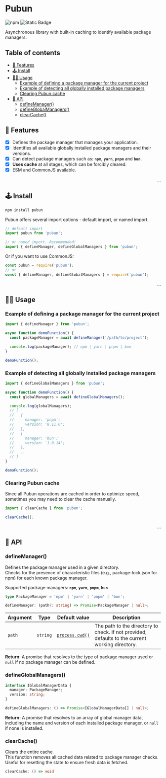 <!-- markdownlint-configure-file {
  "MD033": false,
  "MD041": false,
} -->

# Pubun <!-- omit from toc -->

![npm](https://img.shields.io/npm/v/pubun?style=for-the-badge&logo=npm&logoColor=white&labelColor=CB3837&color=CB3837)
![Static Badge](<https://img.shields.io/badge/Coverage%20(istanbul)-100%25-green?style=for-the-badge&logo=vitest&logoColor=black&labelColor=298D46&color=298D46>)

Asynchronous library with built-in caching to identify available package managers.

## Table of contents <!-- omit from toc -->

- [📡 Features](#-features)
- [🕹️ Install](#️-install)
- [🏄‍♀️ Usage](#️-usage)
  - [Example of defining a package manager for the current project](#example-of-defining-a-package-manager-for-the-current-project)
  - [Example of detecting all globally installed package managers](#example-of-detecting-all-globally-installed-package-managers)
  - [Clearing Pubun cache](#clearing-pubun-cache)
- [📜 API](#-api)
  - [defineManager()](#definemanager)
  - [defineGlobalManagers()](#defineglobalmanagers)
  - [clearCache()](#clearcache)

## 📡 Features

- [x] Defines the package manager that manages your application.
- [x] Identifies all available globally installed package managers and their versions.
- [x] Can detect package managers such as: **`npm`**, **`yarn`**, **`pnpm`** and **`bun`**.
- [x] **Uses cache** at all stages, which can be forcibly cleared.
- [x] ESM and CommonJS available.

<!-- markdownlint-disable -->
<div align="right">...</div>
<!-- markdownlint-restore -->

## 🕹️ Install

```bash
npm install pubun
```

Pubun offers several import options - default import, or named import.

```js
// default import
import pubun from 'pubun';

// or named import. Recommended!
import { defineManager, defineGlobalManagers } from 'pubun';
```

Or if you want to use CommonJS:

```js
const pubun = require('pubun');
// or
const { defineManager, defineGlobalManagers } = require('pubun');
```

<!-- markdownlint-disable -->
<div align="right">...</div>
<!-- markdownlint-restore -->

## 🏄‍♀️ Usage

### Example of defining a package manager for the current project

```js
import { defineManager } from 'pubun';

async function demoFunction() {
  const packageManager = await defineManager('/path/to/project');

  console.log(packageManager); // npm | yarn | pnpm | bun
}

demoFunction();
```

### Example of detecting all globally installed package managers

```js
import { defineGlobalManagers } from 'pubun';

async function demoFunction() {
  const globalManagers = await defineGlobalManagers();

  console.log(globalManagers);
  // [
  //   {
  //     manager: 'pnpm';
  //     version: '8.11.0';
  //   },
  //   {
  //     manager: 'bun';
  //     version: '1.0.14';
  //   },
  //   ...
  // ]
}

demoFunction();
```

### Clearing Pubun cache

Since all Pubun operations are cached in order to optimize speed, sometimes you may need to clear the cache manually.

```js
import { clearCache } from 'pubun';

clearCache();
```

<!-- markdownlint-disable -->
<div align="right">...</div>
<!-- markdownlint-restore -->

## 📜 API

### defineManager()

Defines the package manager used in a given directory.  
Checks for the presence of characteristic files (e.g., package-lock.json for npm) for each known package manager.

Supported package managers: **`npm`**, **`yarn`**, **`pnpm`**, **`bun`**

```ts
type PackageManager = 'npm' | 'yarn' | 'pnpm' | 'bun';

defineManager: (path?: string) => Promise<PackageManager | null>;
```

| Argument | Type     | Default value                                                     | Description                                                                                     |
| -------- | -------- | ----------------------------------------------------------------- | ----------------------------------------------------------------------------------------------- |
| `path`   | `string` | [`process.cwd()`](https://nodejs.org/api/process.html#processcwd) | The path to the directory to check. If not provided, defaults to the current working directory. |

**Return**: A promise that resolves to the type of package manager used or `null` if no package manager can be defined.

### defineGlobalManagers()

```ts
interface IGlobalManagerData {
  manager: PackageManager;
  version: string;
}

defineGlobalManagers: () => Promise<IGlobalManagerData[] | null>;
```

**Return:** A promise that resolves to an array of global manager data, including the name and version of each installed package manager, or `null` if none is installed.

### clearCache()

Clears the entire cache.  
This function removes all cached data related to package manager checks.
Useful for resetting the state to ensure fresh data is fetched.

```ts
clearCache: () => void
```
